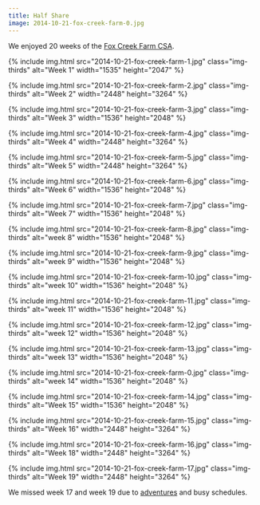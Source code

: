 ```yaml
---
title: Half Share
image: 2014-10-21-fox-creek-farm-0.jpg
---
```


We enjoyed 20 weeks of the [Fox Creek Farm CSA](http://www.foxcreekfarmcsa.com/).

<div class="photos">

{% include img.html src="2014-10-21-fox-creek-farm-1.jpg" class="img-thirds" alt="Week 1" width="1535" height="2047" %}

{% include img.html src="2014-10-21-fox-creek-farm-2.jpg" class="img-thirds" alt="Week 2" width="2448" height="3264" %}

{% include img.html src="2014-10-21-fox-creek-farm-3.jpg" class="img-thirds" alt="Week 3" width="1536" height="2048" %}

{% include img.html src="2014-10-21-fox-creek-farm-4.jpg" class="img-thirds" alt="Week 4" width="2448" height="3264" %}

{% include img.html src="2014-10-21-fox-creek-farm-5.jpg" class="img-thirds" alt="Week 5" width="2448" height="3264" %}

{% include img.html src="2014-10-21-fox-creek-farm-6.jpg" class="img-thirds" alt="Week 6" width="1536" height="2048" %}

{% include img.html src="2014-10-21-fox-creek-farm-7.jpg" class="img-thirds" alt="Week 7" width="1536" height="2048" %}

{% include img.html src="2014-10-21-fox-creek-farm-8.jpg" class="img-thirds" alt="week 8" width="1536" height="2048" %}

{% include img.html src="2014-10-21-fox-creek-farm-9.jpg" class="img-thirds" alt="week 9" width="1536" height="2048" %}

{% include img.html src="2014-10-21-fox-creek-farm-10.jpg" class="img-thirds" alt="week 10" width="1536" height="2048" %}

{% include img.html src="2014-10-21-fox-creek-farm-11.jpg" class="img-thirds" alt="week 11" width="1536" height="2048" %}

{% include img.html src="2014-10-21-fox-creek-farm-12.jpg" class="img-thirds" alt="week 12" width="1536" height="2048" %}

{% include img.html src="2014-10-21-fox-creek-farm-13.jpg" class="img-thirds" alt="week 13" width="1536" height="2048" %}

{% include img.html src="2014-10-21-fox-creek-farm-0.jpg" class="img-thirds" alt="week 14" width="1536" height="2048" %}

{% include img.html src="2014-10-21-fox-creek-farm-14.jpg" class="img-thirds" alt="Week 15" width="1536" height="2048" %}

{% include img.html src="2014-10-21-fox-creek-farm-15.jpg" class="img-thirds" alt="Week 16" width="2448" height="3264" %}

{% include img.html src="2014-10-21-fox-creek-farm-16.jpg" class="img-thirds" alt="Week 18" width="2448" height="3264" %}

{% include img.html src="2014-10-21-fox-creek-farm-17.jpg" class="img-thirds" alt="Week 19" width="2448" height="3264" %}

</div>

We missed week 17 and week 19 due to [adventures](/adventures/rhode-island/) and busy schedules.
